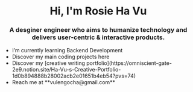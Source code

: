 <h1 align="center"> Hi, I'm Rosie Ha Vu </h1>

<h3 align="center"> A desginer engineer who aims to humanize technology and delivers user-centric & interactive products. </h3>



<ul>
  <li> I’m currently learning Backend Development </li>
  <li> Discover my main coding projects here  </li>
  <li> Discover my [creative writing portfolio](https://omniscient-gate-2e9.notion.site/Ha-Vu-s-Creative-Portfolio-1d0b894888b28002acb2e01651b4eb54?pvs=74) </li>
  <li> Reach me at **vulengocha@gmail.com** </li>
</ul>

